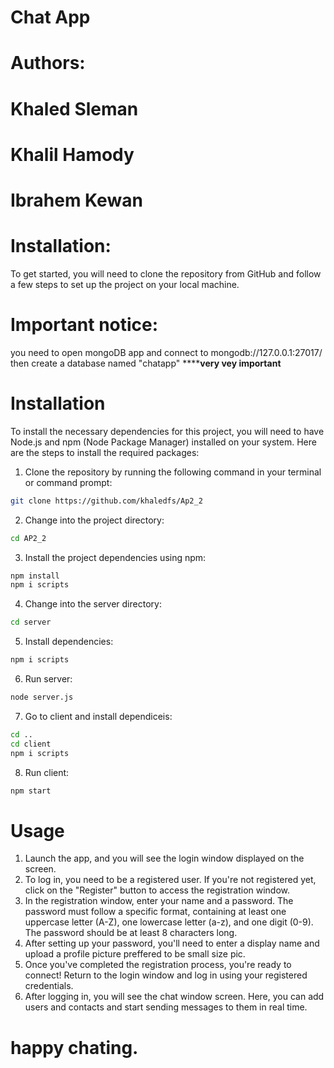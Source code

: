 # Chat App
# Authors:
# Khaled Sleman
# Khalil Hamody
# Ibrahem Kewan
# Installation:
 To get started, you will need to clone the repository from GitHub and follow a few steps to set up the project on your local machine.
# Important notice:
you need to open mongoDB app and connect to mongodb://127.0.0.1:27017/ then create a database named "chatapp"
**************very vey important**********
# Installation
To install the necessary dependencies for this project, you will need to have Node.js and npm (Node Package Manager) installed on your system. Here are the steps to install the required packages:

1. Clone the repository by running the following command in your terminal or command prompt:
```bash
git clone https://github.com/khaledfs/Ap2_2
```
2. Change into the project directory:

```bash
cd AP2_2
```
3. Install the project dependencies using npm:

```bash
npm install
npm i scripts
```
4. Change into the server directory:
```bash
cd server
```
5. Install dependencies:
```bash
npm i scripts
```
6. Run server:
```bash
node server.js
```
7. Go to client and install dependiceis:
```bash
cd ..
cd client
npm i scripts
```
8. Run client:
```bash
npm start
```
# Usage
1. Launch the app, and you will see the login window displayed on the screen.
2. To log in, you need to be a registered user. If you're not registered yet, click on the "Register" button to access the registration window.
3. In the registration window, enter your name and a password. The password must follow a specific format, containing at least one uppercase letter (A-Z), one lowercase letter (a-z), and one digit (0-9). The password should be at least 8 characters long.
4. After setting up your password, you'll need to enter a display name and upload a profile picture preffered to be small size pic.
5. Once you've completed the registration process, you're ready to connect! Return to the login window and log in using your registered credentials.
6. After logging in, you will see the chat window screen. Here, you can add users and contacts and start sending messages to them in real time.
# happy chating.
